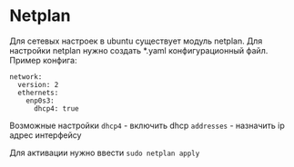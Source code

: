 # Netplan
Для сетевых настроек в ubuntu существует модуль netplan. Для настройки netplan нужно создать \*.yaml конфигурационный файл.
Пример конфига:
```
network:
  version: 2
  ethernets:
    enp0s3:
	  dhcp4: true
```

Возможные настройки
```dhcp4``` - включить dhcp
```addresses``` - назначить ip адрес интерфейсу

Для активации нужно ввести ```sudo netplan apply```